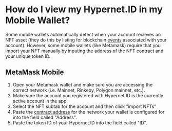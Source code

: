 # How do I view my Hypernet.ID in my Mobile Wallet?

Some mobile wallets automatically detect when your account recieves an NFT asset (they do this by 
listing for blockchain [events](https://ethereum.org/lt/developers/docs/smart-contracts/anatomy/#events-and-logs) 
associated with your account). However, some mobile wallets (like Metamask) require that you import your NFT manually by inputing 
the address of the NFT contract and your unique token ID. 

## MetaMask Mobile

1. Open your Metamask wallet and make sure you are accessing the correct network (i.e. Mainnet, Rinkeby, Polygon mainnet, etc.). 
2. Make sure the account you registered with Hypernet.ID is the currently active account in the app.
3. Select the NFT subtab for the account and then click "import NFTs"
4. Paste the [contract address](/packages/contracts-integration/README.md#hypernet.id-registry-chain-addresses) for the network your wallet is configured for into the field called "Address".
5. Paste the token ID of your Hypernet.ID into the field called "ID". 
